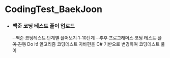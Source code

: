# CodingTest_BaekJoon # 
- ### 백준 코딩 테스트 풀이 업로드 ###
  ~~- 백준 코딩테스트 단계별 풀어보기 1-10단계~~
  ~~- 추후 프로그래머스 코딩 테스트 풀이 진행~~
  Do it! 알고리즘 코딩테스트 자바편을 C# 기반으로 변경하여 코딩테스트 풀이
